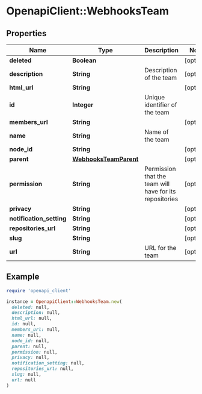 # OpenapiClient::WebhooksTeam

## Properties

| Name | Type | Description | Notes |
| ---- | ---- | ----------- | ----- |
| **deleted** | **Boolean** |  | [optional] |
| **description** | **String** | Description of the team | [optional] |
| **html_url** | **String** |  | [optional] |
| **id** | **Integer** | Unique identifier of the team |  |
| **members_url** | **String** |  | [optional] |
| **name** | **String** | Name of the team |  |
| **node_id** | **String** |  | [optional] |
| **parent** | [**WebhooksTeamParent**](WebhooksTeamParent.md) |  | [optional] |
| **permission** | **String** | Permission that the team will have for its repositories | [optional] |
| **privacy** | **String** |  | [optional] |
| **notification_setting** | **String** |  | [optional] |
| **repositories_url** | **String** |  | [optional] |
| **slug** | **String** |  | [optional] |
| **url** | **String** | URL for the team | [optional] |

## Example

```ruby
require 'openapi_client'

instance = OpenapiClient::WebhooksTeam.new(
  deleted: null,
  description: null,
  html_url: null,
  id: null,
  members_url: null,
  name: null,
  node_id: null,
  parent: null,
  permission: null,
  privacy: null,
  notification_setting: null,
  repositories_url: null,
  slug: null,
  url: null
)
```

